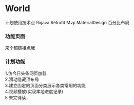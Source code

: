 # World
计划使用技术点 Rxjava Retrofit Mvp MaterialDesign 百分比布局
<h3>功能页面</h3>
来个超链接<a href="http://www.github.com">点我</a>
<h3>计划功能</h3>
1.仿今日头条网页加载</br>
2.滑动隐藏顶布局</br>
3.建立固定的页面分类展示各类常用的功能</br>
4.视频播放(实现本地进度记录)</br>
5.未完待续...
